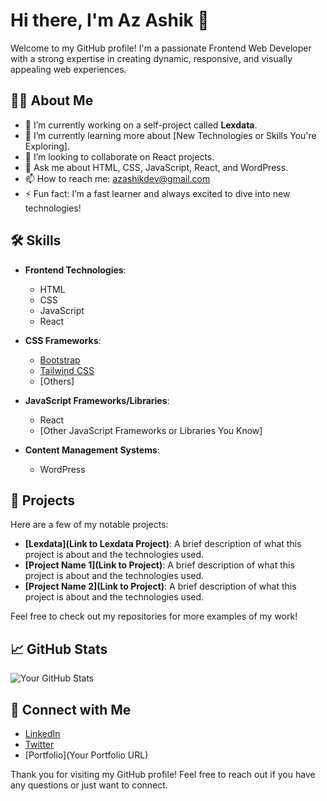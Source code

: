 # Hi there, I'm Az Ashik 👋

Welcome to my GitHub profile! I'm a passionate Frontend Web Developer with a strong expertise in creating dynamic, responsive, and visually appealing web experiences. 

## 👨‍💻 About Me

- 🔭 I’m currently working on a self-project called **Lexdata**.
- 🌱 I’m currently learning more about [New Technologies or Skills You're Exploring].
- 👯 I’m looking to collaborate on React projects.
- 💬 Ask me about HTML, CSS, JavaScript, React, and WordPress.
- 📫 How to reach me: [azashikdev@gmail.com](mailto:azashikdev@gmail.com)
- ⚡ Fun fact: I’m a fast learner and always excited to dive into new technologies!

## 🛠️ Skills

- **Frontend Technologies**:
  - HTML
  - CSS
  - JavaScript
  - React

- **CSS Frameworks**:
  - [Bootstrap](https://getbootstrap.com/)
  - [Tailwind CSS](https://tailwindcss.com/)
  - [Others]

- **JavaScript Frameworks/Libraries**:
  - React
  - [Other JavaScript Frameworks or Libraries You Know]

- **Content Management Systems**:
  - WordPress

## 🌟 Projects

Here are a few of my notable projects:

- **[Lexdata](Link to Lexdata Project)**: A brief description of what this project is about and the technologies used.
- **[Project Name 1](Link to Project)**: A brief description of what this project is about and the technologies used.
- **[Project Name 2](Link to Project)**: A brief description of what this project is about and the technologies used.

Feel free to check out my repositories for more examples of my work!

## 📈 GitHub Stats

![Your GitHub Stats](https://github-readme-stats.vercel.app/api?username=your-username&show_icons=true&hide_title=true&hide=prs&count_private=true&hide_border=true&theme=radical)

## 🔗 Connect with Me

- [LinkedIn](https://www.linkedin.com/in/your-linkedin-profile/)
- [Twitter](https://twitter.com/your-twitter-profile)
- [Portfolio](Your Portfolio URL)

Thank you for visiting my GitHub profile! Feel free to reach out if you have any questions or just want to connect.
